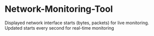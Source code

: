 # Network-Monitoring-Tool
 Displayed network interface starts (bytes, packets) for live monitoring. Updated starts every second for real-time monitoring
